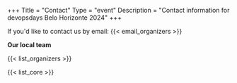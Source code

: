 +++
Title = "Contact"
Type = "event"
Description = "Contact information for devopsdays Belo Horizonte 2024"
+++

If you'd like to contact us by email: {{< email_organizers >}}

**Our local team**

{{< list_organizers >}}


{{< list_core >}}
